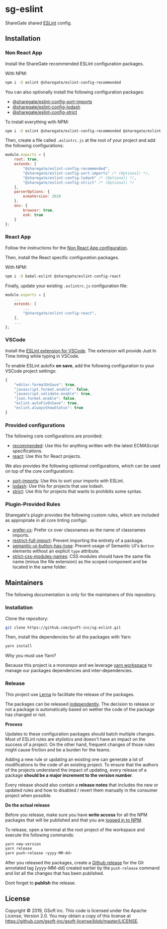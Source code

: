 # sg-eslint

ShareGate shared [ESLint](https://eslint.org) config.

## Installation

### Non React App

Install the ShareGate recommended ESLint configuration packages.

With NPM:

```bash
npm i -D eslint @sharegate/eslint-config-recommended
```

You can also optionally install the following configuration packages:

- [@sharegate/eslint-config-sort-imports](/packages/sort-imports)
- [@sharegate/eslint-config-lodash](/packages/lodash)
- [@sharegate/eslint-config-strict](/packages/strict)

To install everything with NPM:

```bash
npm i -D eslint @sharegate/eslint-config-recommended @sharegate/eslint-config-sort-imports @sharegate/eslint-config-lodash @sharegate/eslint-config-strict
```

Then, create a file called `.eslintrc.js` at the root of your project and add the following configurations:

```javascript
module.exports = {
    root: true,
    extends: [
        "@sharegate/eslint-config-recommended",
        "@sharegate/eslint-config-sort-imports" /* (Optional) */,
        "@sharegate/eslint-config-lodash" /* (Optional) */,
        "@sharegate/eslint-config-strict" /* (Optional) */
    ],
    parserOptions: {
        ecmaVersion: 2018
    },
    env: {
        browser: true,
        es6: true
    }
};
```

### React App

Follow the instructions for the [Non React App configuration](https://github.com/gsoft-inc/sg-eslint/blob/master/README.md#non-react-app).

Then, install the React specific configuration packages.

With NPM:

```bash
npm i -D babel-eslint @sharegate/eslint-config-react
```

Finally, update your existing `.eslintrc.js` configuration file:

```javascript
module.exports = {
    ...
    extends: [
        ...
        "@sharegate/eslint-config-react",
    ],
    ...
};
```

### VSCode

Install the [ESLint extension for VSCode](https://marketplace.visualstudio.com/items?itemName=dbaeumer.vscode-eslint). The extension will provide Just In Time linting while typing in VSCode.

To enable ESLint autofix **on save**, add the following configuration to your VSCode project settings:

```javascript
{
    "editor.formatOnSave": true,
    "javascript.format.enable": false,
    "javascript.validate.enable": true,
    "json.format.enable": false,
    "eslint.autoFixOnSave": true,
    "eslint.alwaysShowStatus": true
}
```

### Provided configurations

The following core configurations are provided:

- [recommended](/packages/recommended/index.js): Use this for anything written with the latest ECMAScript specifications.
- [react](/packages/react/index.js): Use this for React projects.

We also provides the following optionnal configurations, which can be used on top of the core configurations:

- [sort-imports](/packages/sort-imports): Use this to sort your imports with ESLint.
- [lodash](/packages/lodash/index.js): Use this for projects that use lodash.
- [strict](/packages/strict/index.js): Use this for projects that wants to prohibits some syntax.

### Plugin-Provided Rules

Sharegate's plugin provides the following custom rules, which are included as appropriate in all core linting configs:

- [prefer-cx](packages/rules/docs/rules/prefer-cx.md): Prefer cx over classnames as the name of classnames imports.
- [restrict-full-import](packages/rules/docs/rules/restrict-full-import.md): Prevent importing the entirety of a package.
- [semantic-ui-button-has-type](packages/rules/docs/rules/semantic-ui-button-has-type.md): Prevent usage of Semantic UI's `Button` elements without an explicit `type` attribute.
- [strict-css-modules-names](packages/rules/docs/rules/strict-css-modules-names.md): CSS modules should have the same file name (minus the file extension) as the scoped component and be located in the same folder.

## Maintainers

The following documentation is only for the maintainers of this repository.

### Installation

Clone the repository:

```bash
git clone https://github.com/gsoft-inc/sg-eslint.git
```

Then, install the dependencies for all the packages with Yarn:

```bash
yarn install
```

Why you must use Yarn?

Because this project is a monorepo and we leverage [yarn workspace](https://yarnpkg.com/lang/en/docs/workspaces) to manage our packages dependencies and inter-dependencies.

### Release

This project use [Lerna](https://github.com/lerna/lerna) to facilitate the release of the packages.

The packages can be released [independently](https://github.com/lerna/lerna#independent-mode). The decision to release or not a package is automatically based on wether the code of the package has changed or not.

**Process**

Updates to these configuration packages should batch multiple changes. Most of ESLint rules are stylistics and doesn't have an impact on the success of a project. On the other hand, frequent changes of those rules might cause friction and be a burden for the teams.

Adding a new rule or updating an existing one can generate a lot of modifications to the code of an existing project. To ensure that the authors of the projects understand the impact of updating, every release of a package **should be a major increment to the version number**.

Every release should also contain a **release notes** that includes the new or updated rules and how to disabled / revert them manually in the consumer project when possible.

**Do the actual release**

Before you release, make sure you have **write access** for all the NPM packages that will be published and that you are [logged in to NPM](https://docs.npmjs.com/logging-in-to-an-npm-enterprise-registry-from-the-command-line).

To release, open a terminal at the root project of the workspace and execute the following commands:

```bash
yarn new-version
yarn release
yarn push-release <yyyy-MM-dd>
```

After you released the packages, create a [Github release](https://github.com/gsoft-inc/sg-eslint/releases) for the Git annotated tag [yyyy-MM-dd] created earlier by the `push-release` command and list all the changes that has been published.

Dont forget to **publish** the release.

## License

Copyright © 2019, GSoft inc. This code is licensed under the Apache License, Version 2.0. You may obtain a copy of this license at https://github.com/gsoft-inc/gsoft-license/blob/master/LICENSE.
